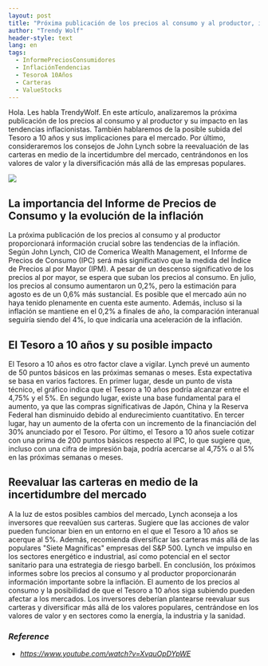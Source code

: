 ```yaml
---
layout: post
title: "Próxima publicación de los precios al consumo y al productor, implicaciones para el mercado y reevaluación de las carteras"
author: "Trendy Wolf"
header-style: text
lang: en
tags:
  - InformePreciosConsumidores
  - InflaciónTendencias
  - TesoroA 10Años
  - Carteras
  - ValueStocks
---
```


Hola. Les habla TrendyWolf. En este artículo, analizaremos la próxima publicación de los precios al consumo y al productor y su impacto en las tendencias inflacionistas. También hablaremos de la posible subida del Tesoro a 10 años y sus implicaciones para el mercado. Por último, consideraremos los consejos de John Lynch sobre la reevaluación de las carteras en medio de la incertidumbre del mercado, centrándonos en los valores de valor y la diversificación más allá de las empresas populares.

<img
    src="https://i.ytimg.com/vi/XvquOpDYpWE/hqdefault.jpg"
/>


## La importancia del Informe de Precios de Consumo y la evolución de la inflación
La próxima publicación de los precios al consumo y al productor proporcionará información crucial sobre las tendencias de la inflación. Según John Lynch, CIO de Comerica Wealth Management, el Informe de Precios de Consumo (IPC) será más significativo que la medida del Índice de Precios al por Mayor (IPM). A pesar de un descenso significativo de los precios al por mayor, se espera que suban los precios al consumo. En julio, los precios al consumo aumentaron un 0,2%, pero la estimación para agosto es de un 0,6% más sustancial. Es posible que el mercado aún no haya tenido plenamente en cuenta este aumento. Además, incluso si la inflación se mantiene en el 0,2% a finales de año, la comparación interanual seguiría siendo del 4%, lo que indicaría una aceleración de la inflación.

## El Tesoro a 10 años y su posible impacto
El Tesoro a 10 años es otro factor clave a vigilar. Lynch prevé un aumento de 50 puntos básicos en las próximas semanas o meses. Esta expectativa se basa en varios factores. En primer lugar, desde un punto de vista técnico, el gráfico indica que el Tesoro a 10 años podría alcanzar entre el 4,75% y el 5%. En segundo lugar, existe una base fundamental para el aumento, ya que las compras significativas de Japón, China y la Reserva Federal han disminuido debido al endurecimiento cuantitativo. En tercer lugar, hay un aumento de la oferta con un incremento de la financiación del 30% anunciado por el Tesoro. Por último, el Tesoro a 10 años suele cotizar con una prima de 200 puntos básicos respecto al IPC, lo que sugiere que, incluso con una cifra de impresión baja, podría acercarse al 4,75% o al 5% en las próximas semanas o meses.

## Reevaluar las carteras en medio de la incertidumbre del mercado
A la luz de estos posibles cambios del mercado, Lynch aconseja a los inversores que reevalúen sus carteras. Sugiere que las acciones de valor pueden funcionar bien en un entorno en el que el Tesoro a 10 años se acerque al 5%. Además, recomienda diversificar las carteras más allá de las populares "Siete Magníficas" empresas del S&P 500. Lynch ve impulso en los sectores energético e industrial, así como potencial en el sector sanitario para una estrategia de riesgo barbell. En conclusión, los próximos informes sobre los precios al consumo y al productor proporcionarán información importante sobre la inflación. El aumento de los precios al consumo y la posibilidad de que el Tesoro a 10 años siga subiendo pueden afectar a los mercados. Los inversores deberían plantearse reevaluar sus carteras y diversificar más allá de los valores populares, centrándose en los valores de valor y en sectores como la energía, la industria y la sanidad.


### _Reference_
- _https://www.youtube.com/watch?v=XvquOpDYpWE_

